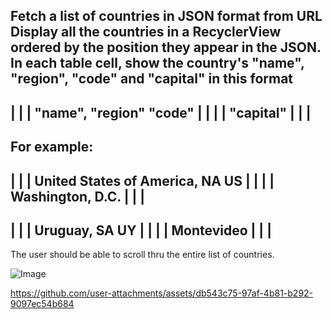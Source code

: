  Fetch a list of countries in JSON format from URL
 Display all the countries in a RecyclerView ordered by the position they appear in the JSON. In each table cell, show the country's "name", "region", "code" and "capital" in this format
  ---------------------------------------
  |                                     |
  | "name", "region"             "code" |
  |                                     |
  | "capital"                           |
  |                                     |
  ---------------------------------------
  For example:
  ---------------------------------------
  |                                     |
  | United States of America, NA     US |
  |                                     |
  | Washington, D.C.                    |
  |                                     |
  ---------------------------------------
  |                                     |
  | Uruguay, SA                      UY |
  |                                     |
  | Montevideo                          |
  |                                     |
  ---------------------------------------
 
The user should be able to scroll thru the entire list of countries.

![Image](https://github.com/user-attachments/assets/d82bafc3-bfcb-4cac-a38e-d8ce2834865d)

https://github.com/user-attachments/assets/db543c75-97af-4b81-b292-9097ec54b684

